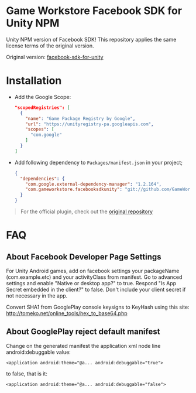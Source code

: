 # Game Workstore Facebook SDK for Unity NPM

Unity NPM version of Facebook SDK! This repository applies the same license terms of the original version. 

Original version: [facebook-sdk-for-unity](https://github.com/facebook/facebook-sdk-for-unity)

# Installation

- Add the Google Scope:
  
  ```json
  "scopedRegistries": [
    {
      "name": "Game Package Registry by Google",
      "url": "https://unityregistry-pa.googleapis.com",
      "scopes": [
        "com.google"
      ]
    }
  ]
  ```

- Add following dependency to `Packages/manifest.json` in your project;

  ```json
  {
    "dependencies": {
      "com.google.external-dependency-manager": "1.2.164",
      "com.gameworkstore.facebooksdkunity": "git://github.com/GameWorkstore/facebook-sdk-unity?path=Assets/Package"
    }
  }
  ```

> For the official plugin, check out the [original repository](https://github.com/facebook/facebook-sdk-for-unity)

# FAQ

## About Facebook Developer Page Settings
For Unity Android games, add on facebook settings your packageName (com.example.etc) and your activityClass from manifest.
Go to advanced settings and enable "Native or desktop app?" to true. Respond "Is App Secret embedded in the client?" to false.
Don't include your client secret if not necessary in the app.

Convert SHA1 from GooglePlay console keysigns to KeyHash using this site:
http://tomeko.net/online_tools/hex_to_base64.php

## About GooglePlay reject default manifest

Change on the generated manifest the application xml node line android:debuggable value:
```
<application android:theme="@a... android:debuggable="true">
```
to false, that is it:
```
<application android:theme="@a... android:debuggable="false">
```